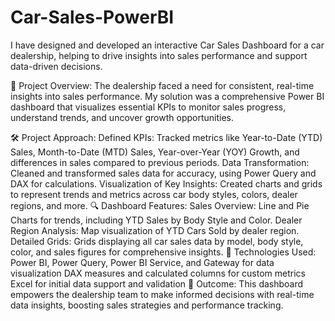 # Car-Sales-PowerBI

I have designed and developed an interactive Car Sales Dashboard for a car dealership, helping to drive insights into sales performance and support data-driven decisions.

🚗 Project Overview:
The dealership faced a need for consistent, real-time insights into sales performance. My solution was a comprehensive Power BI dashboard that visualizes essential KPIs to monitor sales progress, understand trends, and uncover growth opportunities.

🛠 Project Approach:
Defined KPIs: Tracked metrics like Year-to-Date (YTD) Sales, Month-to-Date (MTD) Sales, Year-over-Year (YOY) Growth, and differences in sales compared to previous periods.
Data Transformation: Cleaned and transformed sales data for accuracy, using Power Query and DAX for calculations.
Visualization of Key Insights: Created charts and grids to represent trends and metrics across car body styles, colors, dealer regions, and more.
🔍 Dashboard Features:
Sales Overview: Line and Pie Charts for trends, including YTD Sales by Body Style and Color.
Dealer Region Analysis: Map visualization of YTD Cars Sold by dealer region.
Detailed Grids: Grids displaying all car sales data by model, body style, color, and sales figures for comprehensive insights.
🔧 Technologies Used:
Power BI, Power Query, Power BI Service, and Gateway for data visualization
DAX measures and calculated columns for custom metrics
Excel for initial data support and validation
🎉 Outcome: This dashboard empowers the dealership team to make informed decisions with real-time data insights, boosting sales strategies and performance tracking.
